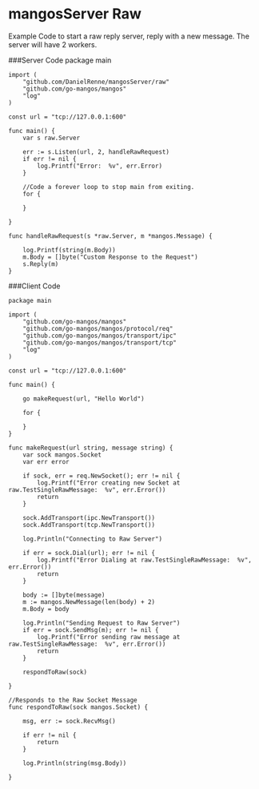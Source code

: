 # mangosServer Raw

Example Code to start a raw reply server, reply with a new message.  The server will have 2 workers.

###Server Code
	package main
	
	import (
		"github.com/DanielRenne/mangosServer/raw"
		"github.com/go-mangos/mangos"
		"log"
	)
	
	const url = "tcp://127.0.0.1:600"
	
	func main() {
		var s raw.Server
	
		err := s.Listen(url, 2, handleRawRequest)
		if err != nil {
			log.Printf("Error:  %v", err.Error)
		}
	
		//Code a forever loop to stop main from exiting.
		for {
	
		}
	
	}
	
	func handleRawRequest(s *raw.Server, m *mangos.Message) {

		log.Printf(string(m.Body))
		m.Body = []byte("Custom Response to the Request")
		s.Reply(m)
	}


###Client Code 

	package main
	
	import (
		"github.com/go-mangos/mangos"
		"github.com/go-mangos/mangos/protocol/req"
		"github.com/go-mangos/mangos/transport/ipc"
		"github.com/go-mangos/mangos/transport/tcp"
		"log"
	)
	
	const url = "tcp://127.0.0.1:600"
	
	func main() {
	
		go makeRequest(url, "Hello World")
	
		for {
	
		}
	}
	
	func makeRequest(url string, message string) {
		var sock mangos.Socket
		var err error
	
		if sock, err = req.NewSocket(); err != nil {
			log.Printf("Error creating new Socket at raw.TestSingleRawMessage:  %v", err.Error())
			return
		}
	
		sock.AddTransport(ipc.NewTransport())
		sock.AddTransport(tcp.NewTransport())
	
		log.Println("Connecting to Raw Server")
	
		if err = sock.Dial(url); err != nil {
			log.Printf("Error Dialing at raw.TestSingleRawMessage:  %v", err.Error())
			return
		}
	
		body := []byte(message)
		m := mangos.NewMessage(len(body) + 2)
		m.Body = body
	
		log.Println("Sending Request to Raw Server")
		if err = sock.SendMsg(m); err != nil {
			log.Printf("Error sending raw message at raw.TestSingleRawMessage:  %v", err.Error())
			return
		}
	
		respondToRaw(sock)
	
	}
	
	//Responds to the Raw Socket Message
	func respondToRaw(sock mangos.Socket) {
	
		msg, err := sock.RecvMsg()
	
		if err != nil {
			return
		}
	
		log.Println(string(msg.Body))
	
	}